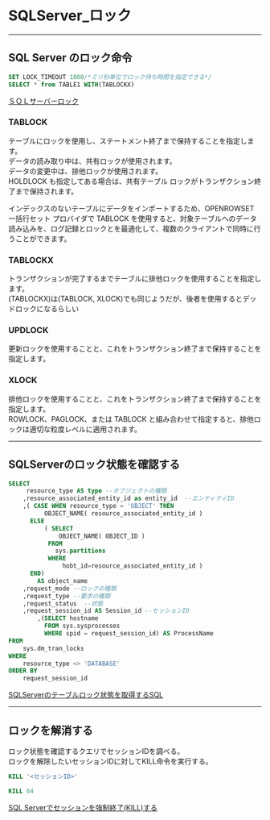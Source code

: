 # SQLServer_ロック

---

## SQL Server のロック命令

``` sql : テーブルロック
SET LOCK_TIMEOUT 1000/*ミリ秒単位でロック待ち時間を指定できる*/
SELECT * from TABLE1 WITH(TABLOCKX)
```

[ＳＱＬサーバーロック](https://development.station-t.com/SqlServer_Lock.htm)  

### TABLOCK

テーブルにロックを使用し、ステートメント終了まで保持することを指定します。  
データの読み取り中は、共有ロックが使用されます。  
データの変更中は、排他ロックが使用されます。  
HOLDLOCK も指定してある場合は、共有テーブル ロックがトランザクション終了まで保持されます。  

インデックスのないテーブルにデータをインポートするため、OPENROWSET 一括行セット プロバイダで TABLOCK を使用すると、対象テーブルへのデータ読み込みを、ログ記録とロックとを最適化して、複数のクライアントで同時に行うことができます。  

### TABLOCKX

トランザクションが完了するまでテーブルに排他ロックを使用することを指定します。  
(TABLOCKX)は(TABLOCK, XLOCK)でも同じようだが、後者を使用するとデッドロックになるらしい  

### UPDLOCK

更新ロックを使用することと、これをトランザクション終了まで保持することを指定します。  

### XLOCK

排他ロックを使用することと、これをトランザクション終了まで保持することを指定します。  
ROWLOCK、PAGLOCK、または TABLOCK と組み合わせて指定すると、排他ロックは適切な粒度レベルに適用されます。  

---

## SQLServerのロック状態を確認する

``` sql
SELECT
     resource_type AS type --オブジェクトの種類
    ,resource_associated_entity_id as entity_id  --エンティティID
    ,( CASE WHEN resource_type = 'OBJECT' THEN
          OBJECT_NAME( resource_associated_entity_id )
      ELSE
          ( SELECT
              OBJECT_NAME( OBJECT_ID )
           FROM
             sys.partitions
           WHERE
               hobt_id=resource_associated_entity_id )
      END)
        AS object_name
    ,request_mode --ロックの種類
    ,request_type --要求の種類
    ,request_status  --状態
    ,request_session_id AS Session_id --セッションID
        ,(SELECT hostname 
          FROM sys.sysprocesses 
          WHERE spid = request_session_id) AS ProcessName
FROM
    sys.dm_tran_locks
WHERE
    resource_type <> 'DATABASE'
ORDER BY
    request_session_id
```

[SQLServerのテーブルロック状態を取得するSQL](https://www.excellence-blog.com/2016/11/11/sqlserver%E3%81%AE%E3%83%86%E3%83%BC%E3%83%96%E3%83%AB%E3%83%AD%E3%83%83%E3%82%AF%E7%8A%B6%E6%85%8B%E3%82%92%E5%8F%96%E5%BE%97%E3%81%99%E3%82%8Bsql/)  

---

## ロックを解消する

ロック状態を確認するクエリでセッションIDを調べる。  
ロックを解除したいセッションIDに対してKILL命令を実行する。  

``` sql
KILL '<セッションID>'
```

``` sql : :セッションID 64 を強制終了する場合
KILL 64
```

[SQL Serverでセッションを強制終了(KILL)する](https://fumokmm.github.io/it/sqlserver/kill_a_session)  
